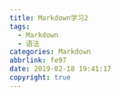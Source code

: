 ```yaml
---
title: Markdown学习2
tags:
  - Markdown
  - 语法
categories: Markdown
abbrlink: fe97
date: 2019-02-18 19:41:17
copyright: true
---
```


<!--less-->